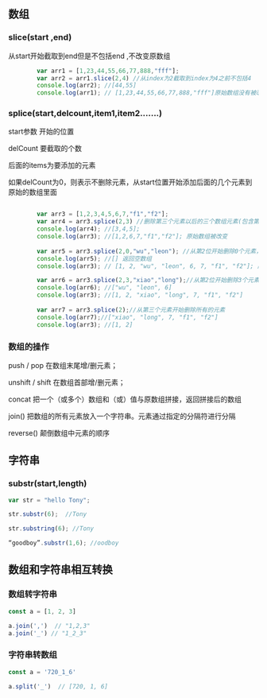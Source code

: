 ## 数组

### slice(start ,end)

 从start开始截取到end但是不包括end ,不改变原数组

```js
        var arr1 = [1,23,44,55,66,77,888,"fff"];
        var arr2 = arr1.slice(2,4) //从index为2截取到index为4之前不包括4
        console.log(arr2); //[44,55]
        console.log(arr1); // [1,23,44,55,66,77,888,"fff"]原始数组没有被改变
```

### splice(start,delcount,item1,item2.......)

 start参数 开始的位置 

 delCount 要截取的个数 

 后面的items为要添加的元素 

 如果delCount为0，则表示不删除元素，从start位置开始添加后面的几个元素到原始的数组里面 

```js

        var arr3 = [1,2,3,4,5,6,7,"f1","f2"];
        var arr4 = arr3.splice(2,3) //删除第三个元素以后的三个数组元素(包含第三个元素)
        console.log(arr4); //[3,4,5];
        console.log(arr3); //[1,2,6,7,"f1","f2"]; 原始数组被改变
        
        var arr5 = arr3.splice(2,0,"wu","leon"); //从第2位开始删除0个元素，插入"wu","leon"
        console.log(arr5); //[] 返回空数组
        console.log(arr3); // [1, 2, "wu", "leon", 6, 7, "f1", "f2"]; 原始数组被改变

        var arr6 = arr3.splice(2,3,"xiao","long");//从第2位开始删除3个元素，插入"xiao","long"
        console.log(arr6); //["wu", "leon", 6]
        console.log(arr3); //[1, 2, "xiao", "long", 7, "f1", "f2"]
        
        var arr7 = arr3.splice(2);//从第三个元素开始删除所有的元素
        console.log(arr7);//["xiao", "long", 7, "f1", "f2"]
        console.log(arr3); //[1, 2]
```

### 数组的操作

 push / pop 在数组末尾增/删元素； 

 unshift / shift 在数组首部增/删元素； 

concat 把一个（或多个）数组和（或）值与原数组拼接，返回拼接后的数组 

 join() 把数组的所有元素放入一个字符串。元素通过指定的分隔符进行分隔 

 reverse() 颠倒数组中元素的顺序 



## 字符串

### substr(start,length)

```js
var str = "hello Tony";

str.substr(6);  //Tony

str.substring(6); //Tony

“goodboy”.substr(1,6); //oodboy 
```

 ## 数组和字符串相互转换

### 数组转字符串

```js
const a = [1, 2, 3]

a.join(',')  // "1,2,3"
a.join('_') // "1_2_3"
```

### 字符串转数组

```js
const a = '720_1_6'

a.split('_')  // [720, 1, 6]
```

